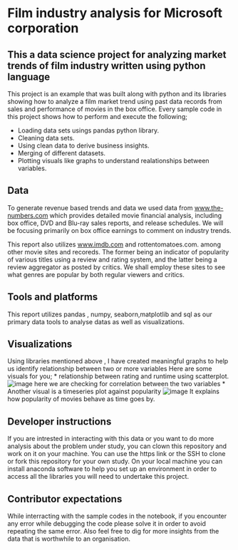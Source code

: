 # Film industry analysis for Microsoft corporation

## This a data science project for analyzing market trends of film industry written using python language
 This project is an example that was built along with python and its libraries showing how to analyze a film market trend 
 using past data records from sales and performance of movies in the box office. Every sample code in this project shows
 how to perform and execute the following;
  * Loading data sets usings pandas python library.
  * Cleaning data sets.
  * Using clean data to derive business insights.
  * Merging of different datasets.
  * Plotting visuals like graphs to understand realationships between variables.
## Data
 To generate revenue based trends and data we used data from www.the-numbers.com which provides detailed movie financial analysis, including box office, DVD and Blu-ray sales reports, and release schedules. We will be focusing primarily on box office earnings to comment on industry trends.

This report also utilizes www.imdb.com and rottentomatoes.com. among other movie sites and recoreds. The former being an indicator of popularity of various titles using a review and rating system, and the latter being a review aggregator as posted by critics. We shall employ these sites to see what genres are popular by both regular viewers and critics.


## Tools and platforms
This report utilizes pandas , numpy, seaborn,matplotlib and sql as our primary data tools to analyse datas as well as visualizations.


## Visualizations
  Using libraries mentioned above , I have created meaningful graphs to help us identify relationship between two or more variables
  Here are some visuals for you;
    * relationship between rating and runtime using scatterplot.
      ![image](https://github.com/dev-ezzy/phase-1-project/assets/99862693/5f40c2ee-019b-4651-bead-c478b9f5e09b)
      here we are checking for correlation between the two variables
    * Another visual is a timeseries plot against popularity
      ![image](https://github.com/dev-ezzy/phase-1-project/assets/99862693/c95dfcb6-3c19-481a-89ce-045f6aac259b)
      It explains how popularity of movies behave as time goes by.
## Developer instructions
  If you are intrested in interacting with this data or you want to do more analysis about the problem under study, 
  you can clown this repository and work on it on your machine. You can use the https link or the SSH to clone or fork this 
  repository for your own study.
  On your local machine you can install anaconda software to help you set up an environment in order to access all the libraries 
  you will need to undertake this project.
## Contributor expectations
 While interracting with the sample codes in the notebook, if you encounter any error while debugging the code please solve it in order
 to avoid repeating the same error. Also feel free to dig for more insights from the data that is worthwhile to an organisation.
 

